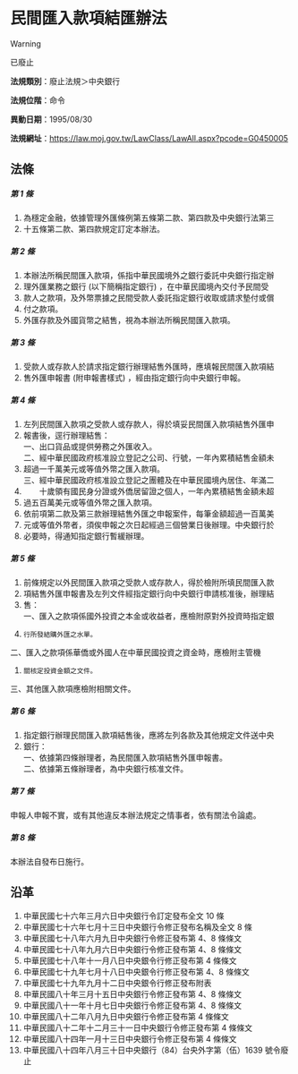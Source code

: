 # 民間匯入款項結匯辦法


> [!WARNING]
> 已廢止


**法規類別**：廢止法規＞中央銀行

**法規位階**：命令

**異動日期**：1995/08/30  

**法規網址**：https://law.moj.gov.tw/LawClass/LawAll.aspx?pcode=G0450005



## 法條
##### 第 1 條
1. 為穩定金融，依據管理外匯條例第五條第二款、第四款及中央銀行法第三
1. 十五條第二款、第四款規定訂定本辦法。　　　　　　　

##### 第 2 條
1. 本辦法所稱民間匯入款項，係指中華民國境外之銀行委託中央銀行指定辦
1. 理外匯業務之銀行 (以下簡稱指定銀行) ，在中華民國境內交付予民間受
1. 款人之款項，及外幣票據之民間受款人委託指定銀行收取或請求墊付或償
1. 付之款項。　　　　　　　　　　　　　　　　　　
1. 外匯存款及外國貨幣之結售，視為本辦法所稱民間匯入款項。　

##### 第 3 條
1. 受款人或存款人於請求指定銀行辦理結售外匯時，應填報民間匯入款項結
1. 售外匯申報書 (附申報書樣式) ，經由指定銀行向中央銀行申報。

##### 第 4 條
1. 左列民間匯入款項之受款人或存款人，得於填妥民間匯入款項結售外匯申
1. 報書後，逕行辦理結售：  
一、出口貨品或提供勞務之外匯收入。  
二、經中華民國政府核准設立登記之公司、行號，一年內累積結售金額未
1. 超過一千萬美元或等值外幣之匯入款項。  
三、經中華民國政府核准設立登記之團體及在中華民國境內居住、年滿二
1. 　　十歲領有國民身分證或外僑居留證之個人，一年內累積結售金額未超
1. 過五百萬美元或等值外幣之匯入款項。
1. 依前項第二款及第三款辦理結售外匯之申報案件，每筆金額超過一百萬美
1. 元或等值外幣者，須俟申報之次日起經過三個營業日後辦理。中央銀行於
1. 必要時，得通知指定銀行暫緩辦理。

##### 第 5 條
1. 前條規定以外民間匯入款項之受款人或存款人，得於檢附所填民間匯入款
1. 項結售外匯申報書及左列文件經指定銀行向中央銀行申請核准後，辦理結
1. 售：　　　　  
一、匯入之款項係國外投資之本金或收益者，應檢附原對外投資時指定銀
1.     行所發結購外匯之水單。　　　　　　　　　　　　  
二、匯入之款項係華僑或外國人在中華民國投資之資金時，應檢附主管機
1.     關核定投資金額之文件。　　　　　　　　　　　　  
三、其他匯入款項應檢附相關文件。　　　　　　　　　　　

##### 第 6 條
1. 指定銀行辦理民間匯入款項結售後，應將左列各款及其他規定文件送中央
1. 銀行：　　　　　　　　　　　　　　　　　　　　　　　  
一、依據第四條辦理者，為民間匯入款項結售外匯申報書。　  
二、依據第五條辦理者，為中央銀行核准文件。　　　　　　

##### 第 7 條
申報人申報不實，或有其他違反本辦法規定之情事者，依有關法令論處。

##### 第 8 條
本辦法自發布日施行。　　

## 沿革
1. 中華民國七十六年三月六日中央銀行令訂定發布全文 10 條
1. 中華民國七十六年七月十三日中央銀行令修正發布名稱及全文 8  條
1. 中華民國七十八年六月九日中央銀行令修正發布第 4、8 條條文
1. 中華民國七十八年九月六日中央銀行令修正發布第 4、8 條條文
1. 中華民國七十八年十一月八日中央銀令行修正發布第 4  條條文
1. 中華民國七十九年七月十八日中央銀令行修正發布第 4、8 條條文
1. 中華民國七十九年九月十二日中央銀令行修正發布附表
1. 中華民國八十年三月十五日中央銀行令修正發布第 4、8 條條文
1. 中華民國八十一年十月七日中央銀行令修正發布第 4、8 條條文
1.  中華民國八十二年八月九日中央銀行令修正發布第 4  條條文
1.  中華民國八十二年十二月三十一日中央銀行令修正發布第 4  條條文
1.  中華民國八十四年一月十三日中央銀行令修正發布第 4  條條文
1.  中華民國八十四年八月三十日中央銀行（84）台央外字第（伍）1639  號令廢止
